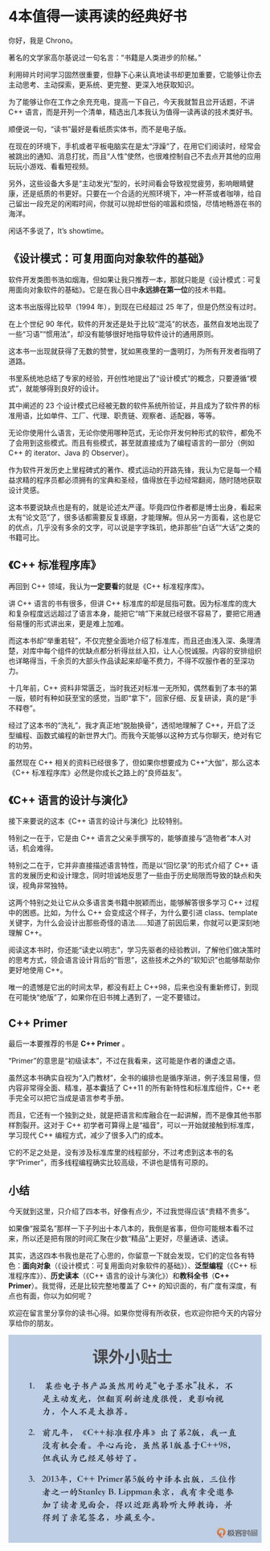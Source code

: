 # 4本值得一读再读的经典好书

你好，我是 Chrono。

著名的文学家高尔基说过一句名言：“书籍是人类进步的阶梯。”

利用碎片时间学习固然很重要，但静下心来认真地读书却更加重要，它能够让你去主动思考、主动探索，更系统、更完整、更深入地获取知识。

为了能够让你在工作之余充充电，提高一下自己，今天我就暂且岔开话题，不讲 C++ 语言，而是开列一个清单，精选出几本我认为值得一读再读的技术类好书。

顺便说一句，“读书”最好是看纸质实体书，而不是电子版。

在现在的环境下，手机或者平板电脑实在是太“浮躁”了，在用它们阅读时，经常会被跳出的通知、消息打扰，而且“人性”使然，也很难控制自己不去点开其他的应用玩玩小游戏、看看短视频。

另外，这些设备大多是“主动发光”型的，长时间看会导致视觉疲劳，影响眼睛健康，还是纸质的书更好。只要在一个合适的光照环境下，冲一杯茶或者咖啡，给自己留出一段充足的闲暇时间，你就可以抛却世俗的喧嚣和烦恼，尽情地畅游在书的海洋。

闲话不多说了，It’s showtime。

## 《设计模式：可复用面向对象软件的基础》 

软件开发类图书浩如烟海，但如果让我只推荐一本，那就只能是《设计模式：可复用面向对象软件的基础》。它是在我心目中**永远排在第一位**的技术书籍。

这本书出版得比较早（1994 年），到现在已经超过 25 年了，但是仍然没有过时。

在上个世纪 90 年代，软件的开发还是处于比较“混沌”的状态，虽然自发地出现了一些“习语”“惯用法”，却没有能够很好地指导软件设计的通用原则。

这本书一出现就获得了无数的赞誉，犹如黑夜里的一盏明灯，为所有开发者指明了道路。

书里系统地总结了专家的经验，开创性地提出了“设计模式”的概念，只要遵循“模式”，就能够得到良好的设计。

其中阐述的 23 个设计模式已经被无数的软件系统所验证，并且成为了软件界的标准用语，比如单件、工厂、代理、职责链、观察者、适配器，等等。

无论你使用什么语言，无论你使用哪种范式，无论你开发何种形式的软件，都免不了会用到这些模式。而且有些模式，甚至就直接成为了编程语言的一部分（例如 C++ 的 iterator、Java 的 Observer）。

作为软件开发历史上里程碑式的著作、模式运动的开路先锋，我认为它是每一个精益求精的程序员都必须拥有的宝典和圣经，值得放在手边经常翻阅，随时随地获取设计灵感。

这本书要说缺点也是有的，就是论述太严谨。毕竟四位作者都是博士出身，看起来太有“论文范”了，很多话都需要反复琢磨，才能理解。但从另一方面看，这也是它的优点，几乎没有多余的文字，可以说是字字珠玑，绝非那些“白话”“大话”之类的书籍可比。

## 《C++ 标准程序库》 

再回到 C++ 领域，我认为**一定要看**的就是《C++ 标准程序库》。

讲 C++ 语言的书有很多，但讲 C++ 标准库的却是屈指可数。因为标准库的庞大和复杂程度远远超过了语言本身，能把它“啃”下来就已经很不容易了，要把它用通俗易懂的形式讲出来，更是难上加难。

而这本书却“举重若轻”，不仅完整全面地介绍了标准库，而且还由浅入深、条理清楚，对库中每个组件的优缺点都分析得丝丝入扣，让人心悦诚服。内容的安排组织也详略得当，千余页的大部头作品读起来却毫不费力，不得不叹服作者的至深功力。

十几年前，C++ 资料非常匮乏，当时我还对标准一无所知，偶然看到了本书的第一版，顿时有种如获至宝的感觉，当即“拿下”，回家仔细、反复研读，真的是“手不释卷”。

经过了这本书的“洗礼”，我才真正地“脱胎换骨”，透彻地理解了 C++，开启了泛型编程、函数式编程的新世界大门。而我今天能够以这种方式与你聊天，绝对有它的功劳。

虽然现在 C++ 相关的资料已经很多了，但如果你想要成为 C++“大伽”，那么这本《C++ 标准程序库》必然是你成长之路上的“良师益友”。

## 《C++ 语言的设计与演化》 

接下来要说的这本《C++ 语言的设计与演化》比较特别。

特别之一在于，它是由 C++ 语言之父亲手撰写的，能够直接与“造物者”本人对话，机会难得。

特别之二在于，它并非直接描述语言特性，而是以“回忆录”的形式介绍了 C++ 语言的发展历史和设计理念，同时坦诚地反思了一些由于历史局限而导致的缺点和失误，视角非常独特。

这两个特别之处让它从众多语言类书籍中脱颖而出，能够解答很多学习 C++ 过程中的困惑。比如，为什么 C++ 会变成这个样子，为什么要引进 class、template 关键字，为什么会设计出那些奇怪的语法……知道了前因后果，你就可以更深刻地理解 C++。

阅读这本书时，你还能“读史以明志”，学习先驱者的经验教训，了解他们做决策时的思考方式，领会语言设计背后的“哲思”，这些技术之外的“软知识”也能够帮助你更好地使用 C++。

唯一的遗憾是它出的时间太早，都没有赶上 C++98，后来也没有重新修订，到现在可能快“绝版”了，如果你在旧书摊上遇到了，一定不要错过。

## <span data-slate-string="true">C++ Primer</span> 

最后一本要推荐的书是 **C++ Primer** 。

“Primer”的意思是“初级读本”，不过在我看来，这可能是作者的谦虚之语。

虽然这本书确实自视为“入门教材”，全书的编排也是循序渐进，例子浅显易懂，但内容非常得全面、精准，基本囊括了 C++11 的所有新特性和标准库组件，C++ 老手完全可以把它当成是语言参考手册。

而且，它还有一个独到之处，就是把语言和库融合在一起讲解，而不是像其他书那样割裂开。这对于 C++ 初学者可算得上是“福音”，可以一开始就接触到标准库，学习现代 C++ 编程方式，减少了很多入门的成本。

它的不足之处是，没有涉及标准库里的线程部分，不过考虑到这本书的名字“Primer”，而多线程编程确实比较高级，不讲也是情有可原的。

## 小结 

今天就到这里，只介绍了四本书，好像有点少，不过我觉得应该“贵精不贵多”。

如果像“报菜名”那样一下子列出十本八本的，我倒是省事，但你可能根本看不过来，所以还是把有限的时间汇聚在少数“精品”上更好，尽量通读、透读。

其实，选这四本书我也是花了心思的，你留意一下就会发现，它们的定位各有特色：**面向对象**（《设计模式：可复用面向对象软件的基础》）、**泛型编程**（《C++ 标准程序库》）、**历史读本**（《C++ 语言的设计与演化》）和**教科全书**（**C++ Primer**）。我觉得，还是比较完整地覆盖了 C++ 的知识面的，有广度有深度，有点也有面，你以为如何呢？

欢迎在留言里分享你的读书心得。如果你觉得有所收获，也欢迎你把今天的内容分享给你的朋友。

![](./images/01-01.jpeg)

